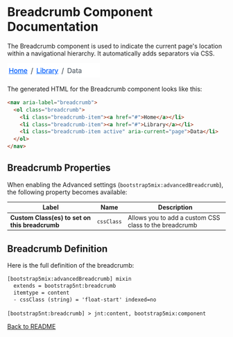 # Breadcrumb Component Documentation

The Breadcrumb component is used to indicate the current page's location within a navigational hierarchy. It automatically adds separators via CSS.

![Breadcrumb](../images/breadcrumb.png "Breadcrumb")

The generated HTML for the Breadcrumb component looks like this:

```html
<nav aria-label="breadcrumb">
  <ol class="breadcrumb">
    <li class="breadcrumb-item"><a href="#">Home</a></li>
    <li class="breadcrumb-item"><a href="#">Library</a></li>
    <li class="breadcrumb-item active" aria-current="page">Data</li>
  </ol>
</nav>
```

## Breadcrumb Properties

When enabling the Advanced settings (`bootstrap5mix:advancedBreadcrumb`), the following property becomes available:

| Label                                           | Name      | Description                                           |
|-------------------------------------------------|-----------|-------------------------------------------------------|
| **Custom Class(es) to set on this breadcrumb**  | `cssClass`| Allows you to add a custom CSS class to the breadcrumb |

## Breadcrumb Definition

Here is the full definition of the breadcrumb:

```cnd
[bootstrap5mix:advancedBreadcrumb] mixin
  extends = bootstrap5nt:breadcrumb
  itemtype = content
  - cssClass (string) = 'float-start' indexed=no

[bootstrap5nt:breadcrumb] > jnt:content, bootstrap5mix:component
```

[Back to README](../README.md)